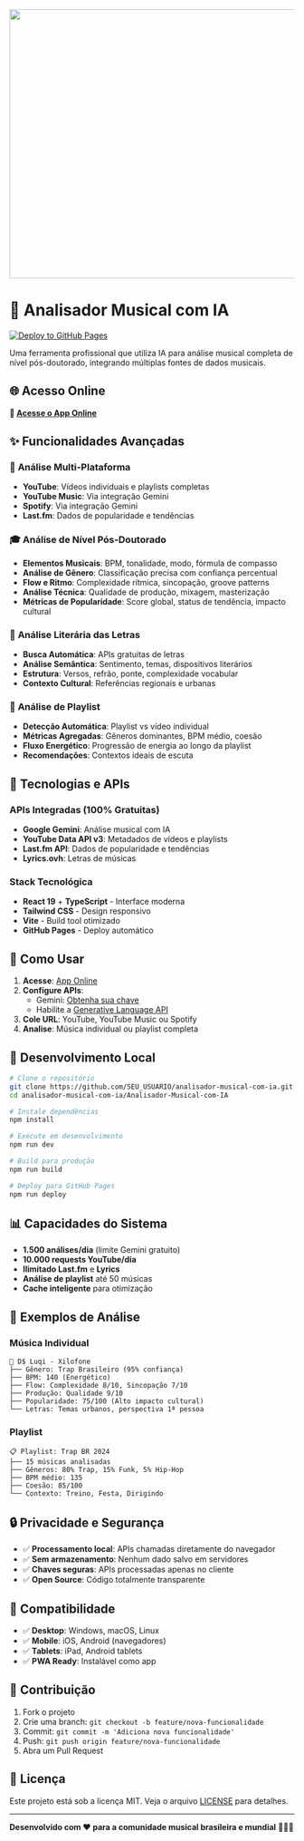 <div align="center">
<img width="1200" height="475" alt="GHBanner" src="https://github.com/user-attachments/assets/0aa67016-6eaf-458a-adb2-6e31a0763ed6" />
</div>

# 🎵 Analisador Musical com IA

[![Deploy to GitHub Pages](https://github.com/SEU_USUARIO/analisador-musical-com-ia/actions/workflows/deploy.yml/badge.svg)](https://github.com/SEU_USUARIO/analisador-musical-com-ia/actions/workflows/deploy.yml)

Uma ferramenta profissional que utiliza IA para análise musical completa de nível pós-doutorado, integrando múltiplas fontes de dados musicais.

## 🌐 **Acesso Online**

**🔗 [Acesse o App Online](https://SEU_USUARIO.github.io/analisador-musical-com-ia/)**

## ✨ Funcionalidades Avançadas

### 🎯 **Análise Multi-Plataforma**
- **YouTube**: Vídeos individuais e playlists completas
- **YouTube Music**: Via integração Gemini
- **Spotify**: Via integração Gemini
- **Last.fm**: Dados de popularidade e tendências

### 🎓 **Análise de Nível Pós-Doutorado**
- **Elementos Musicais**: BPM, tonalidade, modo, fórmula de compasso
- **Análise de Gênero**: Classificação precisa com confiança percentual
- **Flow e Ritmo**: Complexidade rítmica, sincopação, groove patterns
- **Análise Técnica**: Qualidade de produção, mixagem, masterização
- **Métricas de Popularidade**: Score global, status de tendência, impacto cultural

### 📝 **Análise Literária das Letras**
- **Busca Automática**: APIs gratuitas de letras
- **Análise Semântica**: Sentimento, temas, dispositivos literários
- **Estrutura**: Versos, refrão, ponte, complexidade vocabular
- **Contexto Cultural**: Referências regionais e urbanas

### 🎵 **Análise de Playlist**
- **Detecção Automática**: Playlist vs vídeo individual
- **Métricas Agregadas**: Gêneros dominantes, BPM médio, coesão
- **Fluxo Energético**: Progressão de energia ao longo da playlist
- **Recomendações**: Contextos ideais de escuta

## 🚀 Tecnologias e APIs

### **APIs Integradas (100% Gratuitas)**
- **Google Gemini**: Análise musical com IA
- **YouTube Data API v3**: Metadados de vídeos e playlists
- **Last.fm API**: Dados de popularidade e tendências
- **Lyrics.ovh**: Letras de músicas

### **Stack Tecnológica**
- **React 19** + **TypeScript** - Interface moderna
- **Tailwind CSS** - Design responsivo
- **Vite** - Build tool otimizado
- **GitHub Pages** - Deploy automático

## 🎯 Como Usar

1. **Acesse**: [App Online](https://SEU_USUARIO.github.io/analisador-musical-com-ia/)
2. **Configure APIs**:
   - Gemini: [Obtenha sua chave](https://aistudio.google.com/app/apikey)
   - Habilite a [Generative Language API](https://console.developers.google.com/apis/api/generativelanguage.googleapis.com/overview)
3. **Cole URL**: YouTube, YouTube Music ou Spotify
4. **Analise**: Música individual ou playlist completa

## 🔧 Desenvolvimento Local

```bash
# Clone o repositório
git clone https://github.com/SEU_USUARIO/analisador-musical-com-ia.git
cd analisador-musical-com-ia/Analisador-Musical-com-IA

# Instale dependências
npm install

# Execute em desenvolvimento
npm run dev

# Build para produção
npm run build

# Deploy para GitHub Pages
npm run deploy
```

## 📊 Capacidades do Sistema

- **1.500 análises/dia** (limite Gemini gratuito)
- **10.000 requests YouTube/dia**
- **Ilimitado Last.fm** e **Lyrics**
- **Análise de playlist** até 50 músicas
- **Cache inteligente** para otimização

## 🎵 Exemplos de Análise

### **Música Individual**
```
🎵 D$ Luqi - Xilofone
├── Gênero: Trap Brasileiro (95% confiança)
├── BPM: 140 (Energético)
├── Flow: Complexidade 8/10, Sincopação 7/10
├── Produção: Qualidade 9/10
├── Popularidade: 75/100 (Alto impacto cultural)
└── Letras: Temas urbanos, perspectiva 1ª pessoa
```

### **Playlist**
```
📋 Playlist: Trap BR 2024
├── 15 músicas analisadas
├── Gêneros: 80% Trap, 15% Funk, 5% Hip-Hop
├── BPM médio: 135
├── Coesão: 85/100
└── Contexto: Treino, Festa, Dirigindo
```

## 🔒 Privacidade e Segurança

- ✅ **Processamento local**: APIs chamadas diretamente do navegador
- ✅ **Sem armazenamento**: Nenhum dado salvo em servidores
- ✅ **Chaves seguras**: APIs processadas apenas no cliente
- ✅ **Open Source**: Código totalmente transparente

## 📱 Compatibilidade

- ✅ **Desktop**: Windows, macOS, Linux
- ✅ **Mobile**: iOS, Android (navegadores)
- ✅ **Tablets**: iPad, Android tablets
- ✅ **PWA Ready**: Instalável como app

## 🤝 Contribuição

1. Fork o projeto
2. Crie uma branch: `git checkout -b feature/nova-funcionalidade`
3. Commit: `git commit -m 'Adiciona nova funcionalidade'`
4. Push: `git push origin feature/nova-funcionalidade`
5. Abra um Pull Request

## 📄 Licença

Este projeto está sob a licença MIT. Veja o arquivo [LICENSE](LICENSE) para detalhes.

---

**Desenvolvido com ❤️ para a comunidade musical brasileira e mundial** 🎵🇧🇷

